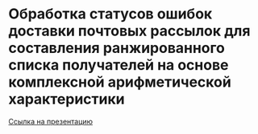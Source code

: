 # Обработка статусов ошибок доставки почтовых рассылок для составления ранжированного списка получателей на основе комплексной арифметической характеристики

[Ссылка на презентацию](https://docs.google.com/presentation/d/1GY31qTtPigeBTfSSKrqIFbC9Ysa-Md4_Nzj2_leeP9s/edit?usp=sharing)